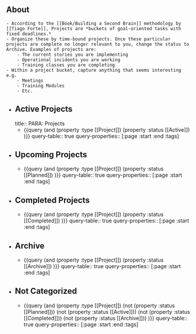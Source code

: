 ## About
	- According to the [[Book/Building a Second Brain]] methodology by [[Tiago Forte]], Projects are *buckets of goal-oriented tasks with fixed deadlines.*
	- Organize these by time-bound projects. Once these particular projects are complete no longer relevant to you, change the status to Archive. Examples of projects are:
		- The current stories you are implementing
		- Operational incidents you are working
		- Training classes you are completing
	- Within a project bucket, capture anything that seems interesting e.g.
		- Meetings
		- Training Modules
		- Etc.
- ## Active Projects
  title:: PARA: Projects
	- {{query (and (property :type [[Project]]) (property :status [[Active]]) )}}
	  query-table:: true
	  query-properties:: [:page :start :end :tags]
- ## Upcoming Projects
	- {{query (and (property :type [[Project]]) (property :status [[Planned]]) )}}
	  query-table:: true
	  query-properties:: [:page :start :end :tags]
- ## Completed Projects
	- {{query (and (property :type [[Project]]) (property :status [[Completed]]) )}}
	  query-table:: true
	  query-properties:: [:page :start :end :tags]
- ## Archive
	- {{query (and (property :type [[Project]]) (property :status [[Archive]]) )}}
	  query-table:: true
	  query-properties:: [:page :start :end :tags]
- ## Not Categorized
	- {{query (and (property :type [[Project]]) (not (property :status [[Planned]])) (not (property :status [[Active]])) (not (property :status [[Completed]])) (not (property :status [[Archive]])) )}}
	  query-table:: true
	  query-properties:: [:page :start :end :tags]
